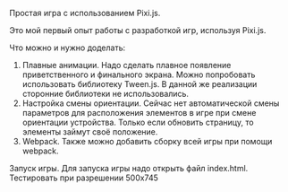 Простая игра с использованием Pixi.js.

Это мой первый опыт работы с разработкой игр, используя Pixi.js.

Что можно и нужно доделать:
1. Плавные анимации. Надо сделать плавное появление приветственного и финального экрана. Можно попробовать использовать библиотеку Tween.js. В данной же реализации сторонние библиотеки не использовались.
2. Настройка смены ориентации. Сейчас нет автоматической смены параметров для расположения элементов в игре при смене ориентации устройства. Только если обновить страницу, то элементы займут своё положение.
3. Webpack. Также можно добавить сборку всей игры при помощи webpack.

Запуск игры. Для запуска игры надо открыть файл index.html. Тестировать при разрешении 500х745
